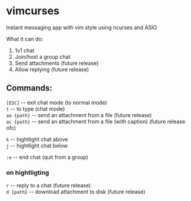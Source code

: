 # vimcurses
Instant messaging app with vim style using ncurses and ASIO

What it can do:
1. 1v1 chat
2. Join/host a group chat
3. Send attachments (future release)
4. Allow replying (future release)

## Commands:
`[ESC]` -- exit chat mode (to normal mode)  
`t` -- to type (chat mode)  
`aa {path}` -- send an attachment from a file (future release)  
`ac {path}` -- send an attachment from a file (with caption) (future release ofc)  
  
`k` -- hightlight chat above  
`j` -- hightlight chat below  
  
`:e` -- end chat (quit from a group)  
  
### on hightligting
`r` -- reply to a chat (future release)  
`d {path}` -- download attachment to disk (future release)
